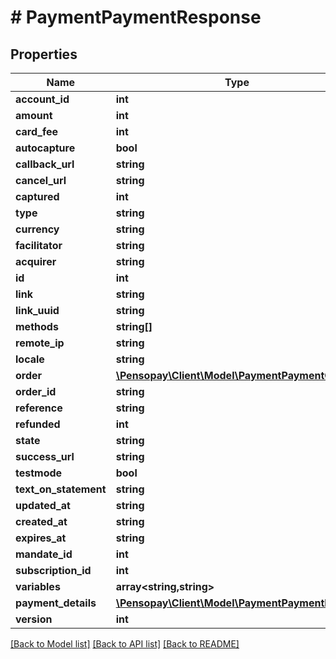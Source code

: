 # # PaymentPaymentResponse

## Properties

Name | Type | Description | Notes
------------ | ------------- | ------------- | -------------
**account_id** | **int** |  | [optional]
**amount** | **int** |  |
**card_fee** | **int** |  | [optional]
**autocapture** | **bool** |  |
**callback_url** | **string** |  |
**cancel_url** | **string** |  |
**captured** | **int** |  |
**type** | **string** |  | [optional]
**currency** | **string** |  |
**facilitator** | **string** |  |
**acquirer** | **string** |  |
**id** | **int** |  |
**link** | **string** |  |
**link_uuid** | **string** |  |
**methods** | **string[]** |  |
**remote_ip** | **string** |  | [optional]
**locale** | **string** |  | [optional]
**order** | [**\Pensopay\Client\Model\PaymentPaymentOrder**](PaymentPaymentOrder.md) |  |
**order_id** | **string** |  |
**reference** | **string** |  |
**refunded** | **int** |  |
**state** | **string** |  |
**success_url** | **string** |  |
**testmode** | **bool** |  |
**text_on_statement** | **string** |  | [optional]
**updated_at** | **string** |  |
**created_at** | **string** |  |
**expires_at** | **string** |  | [optional]
**mandate_id** | **int** |  | [optional]
**subscription_id** | **int** |  | [optional]
**variables** | **array<string,string>** |  |
**payment_details** | [**\Pensopay\Client\Model\PaymentPaymentDetails**](PaymentPaymentDetails.md) |  | [optional]
**version** | **int** |  |

[[Back to Model list]](../../README.md#models) [[Back to API list]](../../README.md#endpoints) [[Back to README]](../../README.md)
